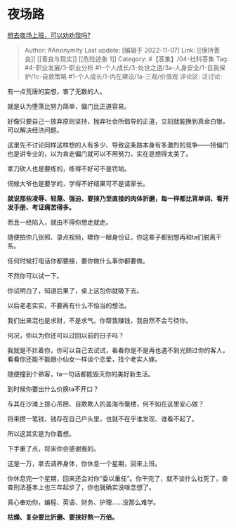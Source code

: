 # 夜场路
[想去夜场上班，可以劝劝我吗?](https://www.zhihu.com/question/555950640/answer/2747430184)

> Author: #Anonymity
> Last update: [编辑于 2022-11-07]
> Link: [[保持善良]] [[善良与现实]] [[危险迹象 1]]
> Category: #【答集】/04-社科答集
> Tag: #4-职业发展/3-职业分析 #1-个人成长/3-处世之道/3a-人身安全/1-自我保护/1c-自救策略 #1-个人成长/1-内在建设/1a-三观/价值观
> 评论区:
> 泛讨论:

有一点荒唐的妄想，害了无数的人。

就是认为堕落比努力简单，偏门比正道容易。

好像只要自己一放弃原则坚持，抛弃社会所倡导的正道，立刻就能换到真金白银，可以解决经济问题。

这里先不讨论同样这样想的人有多少、导致这条路本身有多激烈的竞争——捞偏门也是讲专业的，以为肯走偏门就可以不用努力，实在是想得太美了。

拿刀砍人也是要练的，练得不好可不是罚站。

伺候大爷也是要学的，学得不好结果可不是请家长。

**就说那些凌辱、轻蔑、强迫、要挟乃至直接的肉体折磨，每一样都比背单词、看开发手册、考证痛苦得多。**

而且一经陷入，就由不得你想走就走。

随便拍你几张照、录点视频，瞟你一眼身份证，你这辈子都别想再和ta们脱离干系。

任何时候打电话你都要接，要你做什么事你都要做。

不然你可以试一下。

你试明白了，知道后果了，桌上这包你就吸下去。

以后老老实实，不要再有什么不恰当的想法。

我们出来混也是求财，不是求气。你帮我赚钱，我自然不会亏待你。

何况，你以为你还可以过回以前的日子吗？

我就是不拦着你，你可以自己去试试，看看你是不是再也遇不到光顾过你的客人，看看你还能不能跟小仙女一样谈个恋爱，找个老实人嫁。

随便撞到个熟客，ta一句话都能毁灭你的美好新生活。

到时候你要出什么价换ta不开口？

与其在沙滩上提心吊胆、自欺欺人的盖海市蜃楼，何不如在这里安心做？

将来攒一笔钱，钱存在自己户头里，也就不在乎谁发现、谁看不起了。

所以这其实是为你着想。

下手重了点，将来你会感谢我的。

这是一万，拿去调养身体，你休息一个星期，回来上班。

你休息完一个星期，回来还会对你“委以重任”。你干完了，就不谈什么社死了，查查刑法基本上也三年起步了，你也就确实没啥念想了。

真心奉劝你，编程、英语、财务、护理……没那么难学。

**枯燥、复杂要比折磨、要挟好熬一万倍。**
